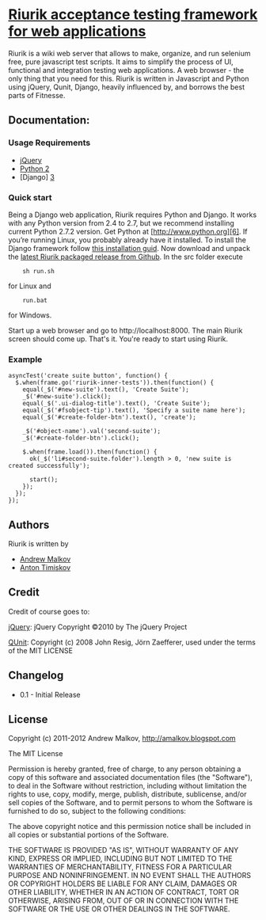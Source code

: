 <a name="README">[Riurik acceptance testing framework for web applications](https://github.com/andrew-malkov/Riurik)</a>
=======
Riurik is a wiki web server that allows to make, organize, and run selenium free, pure javascript test scripts. It aims to simplify the process of UI, functional and integration testing web applications. A web browser - the only thing that you need for this. Riurik is written in Javascript and Python using jQuery, Qunit, Django, heavily influenced by, and borrows the best parts of Fitnesse.

Documentation:
--------------

### Usage Requirements

* [jQuery][1]
* [Python 2][2]
* [Django] [3]

### Quick start

Being a Django web application, Riurik requires Python and Django. It works with any Python version from 2.4 to 2.7, but we recommend installing current Python 2.7.2 version. Get Python at [http://www.python.org][6]. If you’re running Linux, you probably already have it installed. To install the Django framework follow [this installation guid][5]. Now download and unpack the [latest Riurik packaged release from Github][4]. In the src folder execute

        sh run.sh

for Linux and

        run.bat

for Windows.

Start up a web browser and go to http://localhost:8000. The main Riurik screen should come up. That's it. You're ready to start using Riurik.

### Example

    asyncTest('create suite button', function() {
      $.when(frame.go('riurik-inner-tests')).then(function() {
        equal(_$('#new-suite').text(), 'Create Suite');
        _$('#new-suite').click();
        equal(_$('.ui-dialog-title').text(), 'Create Suite');
        equal(_$('#fsobject-tip').text(), 'Specify a suite name here');
        equal(_$('#create-folder-btn').text(), 'create');
        
        _$('#object-name').val('second-suite');
        _$('#create-folder-btn').click();
        
        $.when(frame.load()).then(function() {
          ok(_$('li#second-suite.folder').length > 0, 'new suite is created successfully');
          
          start();
        });
      });
    });

Authors
------
Riurik is written by

* [Andrew Malkov][amalkov]
* [Anton Timiskov][atimiskov]

Credit
------

Credit of course goes to:

[jQuery][0]: jQuery Copyright ©2010 by The jQuery Project

[QUnit][1]: Copyright (c) 2008 John Resig, Jörn Zaefferer, used under the terms of the MIT LICENSE

Changelog
---------

* 0.1 - Initial Release

License
-------

Copyright (c) 2011-2012 Andrew Malkov, http://amalkov.blogspot.com

The MIT License

Permission is hereby granted, free of charge, to any person obtaining
a copy of this software and associated documentation files (the
"Software"), to deal in the Software without restriction, including
without limitation the rights to use, copy, modify, merge, publish,
distribute, sublicense, and/or sell copies of the Software, and to
permit persons to whom the Software is furnished to do so, subject to
the following conditions:

The above copyright notice and this permission notice shall be
included in all copies or substantial portions of the Software.

THE SOFTWARE IS PROVIDED "AS IS", WITHOUT WARRANTY OF ANY KIND,
EXPRESS OR IMPLIED, INCLUDING BUT NOT LIMITED TO THE WARRANTIES OF
MERCHANTABILITY, FITNESS FOR A PARTICULAR PURPOSE AND
NONINFRINGEMENT. IN NO EVENT SHALL THE AUTHORS OR COPYRIGHT HOLDERS BE
LIABLE FOR ANY CLAIM, DAMAGES OR OTHER LIABILITY, WHETHER IN AN ACTION
OF CONTRACT, TORT OR OTHERWISE, ARISING FROM, OUT OF OR IN CONNECTION
WITH THE SOFTWARE OR THE USE OR OTHER DEALINGS IN THE SOFTWARE.


[0]: http://jquery.com "jQuery"
[1]: http://docs.jquery.com/QUnit "QUnit"
[2]: http://python.org/ "Python 2"
[3]: https://www.djangoproject.com "Django"
[4]: https://github.com/andrew-malkov/Riurik/downloads "Riurik Download"
[5]: https://docs.djangoproject.com/en/1.3/topics/install
[6]: http://www.python.org
[amalkov]: https://github.com/andrew-malkov
[atimiskov]: https://github.com/AntonTimiskov